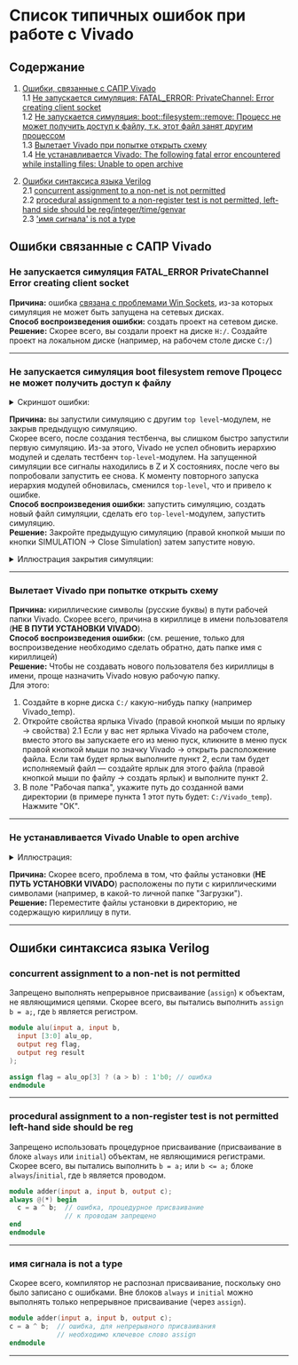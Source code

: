 # Список типичных ошибок при работе с Vivado

## Содержание

1. [Ошибки, связанные с САПР Vivado](#ошибки-связанные-с-сапр-vivado)  
1.1 [Не запускается симуляция: FATAL_ERROR: PrivateChannel: Error creating client socket](#не-запускается-симуляция-fatal_error-privatechannel-error-creating-client-socket)  
1.2 [Не запускается симуляция: boot::filesystem::remove: Процесс не может получить доступ к файлу, т.к. этот файл занят другим процессом](#не-запускается-симуляция-boot-filesystem-remove-процесс-не-может-получить-доступ-к-файлу)  
1.3 [Вылетает Vivado при попытке открыть схему](#вылетает-vivado-при-попытке-открыть-схему)  
1.4 [Не устанавливается Vivado: The following fatal error encountered while installing files: Unable to open archive](#не-устанавливается-vivado-unable-to-open-archive)  

2. [Ошибки синтаксиса языка Verilog](#ошибки-синтаксиса-языка-verilog)  
2.1 [concurrent assignment to a non-net is not permitted](#concurrent-assignment-to-a-non-net-is-not-permitted)  
2.2 [procedural assignment to a non-register test is not permitted, left-hand side should be reg/integer/time/genvar](#procedural-assignment-to-a-non-register-test-is-not-permitted-left-hand-side-should-be-reg)  
2.3 ['имя сигнала' is not a type](#имя-сигнала-is-not-a-type)  

## Ошибки связанные с САПР Vivado

### Не запускается симуляция FATAL_ERROR PrivateChannel Error creating client socket

**Причина:** ошибка [связана с проблемами Win Sockets](https://support.xilinx.com/s/question/0D52E00006iI37SSAS/isim-124-m81d-fatal-error-privatechannel-error-creating-client-socket?language=en_US), из-за которых симуляция не может быть запущена на сетевых дисках.  
**Способ воспроизведения ошибки:** создать проект на сетевом диске.  
**Решение:** Скорее всего, вы создали проект на диске `H:/`. Создайте проект на локальном диске (например, на рабочем столе диске `C:/`)  

---

### Не запускается симуляция boot filesystem remove Процесс не может получить доступ к файлу

<details>

<summary>Скриншот ошибки:</summary>

![Ошибка boot::filesystem::remove](../../technical/Other/Pic/boot_filesystem_remove.png)

</details>

**Причина:** вы запустили симуляцию с другим `top level`-модулем, не закрыв предыдущую симуляцию.  
Скорее всего, после создания тестбенча, вы слишком быстро запустили первую симуляцию. Из-за этого, Vivado не успел обновить иерархию модулей и сделать тестбенч `top-level`-модулем. На запущенной симуляции все сигналы находились в Z и X состояниях, после чего вы попробовали запустить ее снова. К моменту повторного запуска иерархия модулей обновилась, сменился `top-level`, что и привело к ошибке.  
**Способ воспроизведения ошибки:** запустить симуляцию, создать новый файл симуляции, сделать его `top-level`-модулем, запустить симуляцию.  
**Решение:** Закройте предыдущую симуляцию (правой кнопкой мыши по кнопки SIMULATION -> Close Simulation) затем запустите новую.

<details>

<summary>Иллюстрация закрытия симуляции:</summary>

![Иллюстрация закрытия симуляции](../../technical/Other/Pic/close_sim.png)

</details>

---

### Вылетает Vivado при попытке открыть схему

**Причина:** кириллические символы (русские буквы) в пути рабочей папки Vivado. Скорее всего, причина в кириллице в имени пользователя (**НЕ В ПУТИ УСТАНОВКИ VIVADO**).  
**Способ воспроизведения ошибки:** (см. решение, только для воспроизведение необходимо сделать обратно, дать папке имя с кириллицей)  
**Решение:** Чтобы не создавать нового пользователя без кириллицы в имени, проще назначить Vivado новую рабочую папку.  
Для этого:

1. Создайте в корне диска `C:/` какую-нибудь папку (например Vivado_temp).
2. Откройте свойства ярлыка Vivado (правой кнопкой мыши по ярлыку -> свойства)
2.1 Если у вас нет ярлыка Vivado на рабочем столе, вместо этого вы запускаете его из меню пуск, кликните в меню пуск правой кнопкой мыши по значку Vivado -> открыть расположение файла. Если там будет ярлык выполните пункт 2, если там будет исполняемый файл — создайте ярлык для этого файла (правой кнопкой мыши по файлу -> создать ярлык) и выполните пункт 2.
3. В поле "Рабочая папка", укажите путь до созданной вами директории (в примере пункта 1 этот путь будет: `C:/Vivado_temp`). Нажмите "ОК".

---

### Не устанавливается Vivado Unable to open archive

<details>

<summary>Иллюстрация:</summary>

![Unable to open archive](../../technical/Other/Pic/unable_to_open_archive.jpg)

</details>

**Причина:** Скорее всего, проблема в том, что файлы установки (**НЕ ПУТЬ УСТАНОВКИ VIVADO**) расположены по пути с кириллическими символами (например, в какой-то личной папке "Загрузки").  
**Решение:** Переместите файлы установки в директорию, не содержащую кириллицу в пути.

---

## Ошибки синтаксиса языка Verilog

### concurrent assignment to a non-net is not permitted

Запрещено выполнять непрерывное присваивание (`assign`) к объектам, не являющимися цепями. Скорее всего, вы пытались выполнить `assign b = a;`, где `b` является регистром.

```Verilog
module alu(input a, input b,
  input [3:0] alu_op,
  output reg flag,
  output reg result
);

assign flag = alu_op[3] ? (a > b) : 1'b0; // ошибка
endmodule
```

---

### procedural assignment to a non-register test is not permitted left-hand side should be reg

Запрещено использовать процедурное присваивание (присваивание в блоке `always` или `initial`) объектам, не являющимися регистрами. Скорее всего, вы пытались выполнить `b = a;` или `b <= a;` блоке `always`/`initial`, где `b` является проводом.

```Verilog
module adder(input a, input b, output c);
always @(*) begin
  c = a ^ b;  // ошибка, процедурное присваивание
              // к проводам запрещено
end
endmodule
```

---

### имя сигнала is not a type

Скорее всего, компилятор не распознал присваивание, поскольку оно было записано с ошибками. Вне блоков `always` и `initial` можно выполнять только непрерывное присваивание (через `assign`).

```Verilog
module adder(input a, input b, output c);
c = a ^ b;  // ошибка, для непрерывного присваивания
            // необходимо ключевое слово assign
endmodule
```

---
